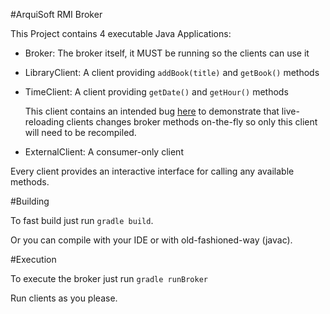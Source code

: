 #ArquiSoft RMI Broker

This Project contains 4 executable Java Applications:

- Broker: The broker itself, it MUST be running so the clients can use it
- LibraryClient: A client providing `addBook(title)` and `getBook()` methods
- TimeClient: A client providing `getDate()` and `getHour()` methods

    This client contains an intended bug [here]() to demonstrate that live-reloading clients changes broker methods on-the-fly
    so only this client will need to be recompiled.

- ExternalClient: A consumer-only client

Every client provides an interactive interface for calling any available methods.

#Building

To fast build just run `gradle build`.

Or you can compile with your IDE or with old-fashioned-way (javac).

#Execution

To execute the broker just run `gradle runBroker`

Run clients as you please.